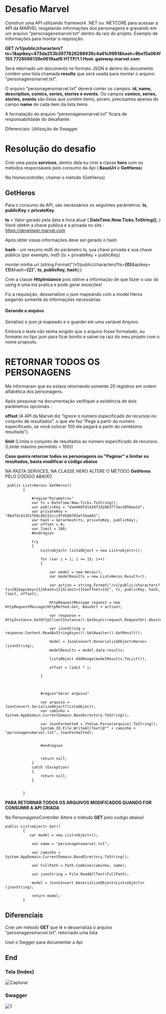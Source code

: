 # Desafio Marvel

Construir uma API utilizando framework .NET ou .NETCORE para acessar a API da MARVEL resgatando informações dos personagens e gravando em um arquivo “personagensmarvel.txt” dentro da raiz do projeto. Exemplo de informações para montar a requisição.

**GET /v1/public/characters?ts=1&apikey=473da253b3977826288936c4a61c0991&hash=8be15a064f155 7728066139e0619aaf6 HTTP/1.1 Host: gateway.marvel.com**

Será retornado um documento no formato JSON e dentro do documento contém uma lista chamada **results**  que será usada para montar o arquivo "personagensmarvel.txt”. 

O arquivo “personagensmarvel.txt” deverá conter os campos: 
**id, name, description, comics, series, stories e events.** 
Os campos **comics, series, stories, events** são listas que contêm items, porem, precisamos apenas do campo **name** de cada item da lista items. 

A formatação do arquivo “personagensmarvel.txt” ficara de responsabilidade do desafiante. 

Diferenciais: Utilização de Swagger


# Resolução do desafio

 Criei uma pasta **services**,  dentro dela eu cirei a classe **hero** com os métodos  responsáveis pelo consumo da Api ( **BaseUrl** e **GetHeros**) 
 
 Na Homecontroller,  chamei o método (GetHeros)

## GetHeros

Para o consumo da API, são necessários os seguintes parâmetros: **ts**, **publicKey**  e  **privateKey**.
 
**ts** = Valor gerado pela data e hora atual { **DateTime.Now.Ticks.ToString();** }
Você obtém a chave publica e  a privada  no site : https://developer.marvel.com

Após obter essas informações deve ser gerado o hash

 **hash** - um resumo md5 do parâmetro ts, sua chave privada e sua chave pública (por exemplo, md5 (ts + privateKey + publicKey)

montei minha uri {string.Format("/v1/public/characters?ts=**{0}**&apikey=**{1}**&hash=**{2}**", **ts, publicKey, hash**);)

Criei a classe **HttpInstance** pois obtive a informação de que fazer o uso do using é uma má pratica e pode gerar exceções!

Fiz a requisição, desserializei  o json mapeando com a model Heros pegando somente às informações necessárias
#### Gerando o arquivo
Serializei o json já mapeado e o guardei em uma variável Arquivo.

Embora o teste não tenha exigido que o arquivo fosse formatado, eu formatei no tipo json para ficar bonito
e salvei na raiz do meu projeto com o nome proposto.




# RETORNAR TODOS OS PERSONAGENS
Me informaram que eu estava retornando somente 20 registros em ordem alfabética dos personagens.

Após pesquisar na documentação verifiquei a existência de dois parâmetros opcionais :

**offset** (A API da Marvel diz “Ignore o número especificado de recursos no conjunto de resultados”. o que ele faz “Pega a partir do numero especificado, se você colocar 100 ele pegará a partir do centésimo resultado”).

**limit** (Limita o conjunto de resultados ao número especificado de recursos.{Limite máximo permitido = 100})

**Caso queira retornar todos os personagens ou "Paginar" e limitar os resultados, basta modificar o código abaixo**

NA PASTA SERVICES, NA CLASSE HERO  ALTERE O MÉTODO **GetHeros** PELO CÓDIGO ABAIXO


`````
 public List<Heros> GetHeros()
        {

            #region"Parametros"
            var ts = DateTime.Now.Ticks.ToString();
            var publicKey = "da4460fd1429f2d2863f73ace050aa1d";
            var privateKey = "0bdfdc41351fb0cd6152ccc9f4588783ef34a465";
            var hash = GerarHash(ts, privateKey, publicKey);
            var offset = 0;
            var limit = 100;
            #endregion

            try
            {
                List<object> listaObject = new List<object>();
               
                for (var i = 1; i <= 15; i++)
                {

                    var model = new Heros();
                    var modelResults = new List<Heros.Result>();

                    var action = string.Format("/v1/public/characters?ts={0}&apikey={1}&hash={2}&limit={3}&offset={4}", ts, publicKey, hash, limit, offset);

                    HttpRequestMessage request = new HttpRequestMessage(HttpMethod.Get, BaseUrl + action);

                    var response = HttpInstance.GetHttpClientInstance().GetAsync(request.RequestUri.AbsoluteUri).Result;

                    var jsonString = response.Content.ReadAsStringAsync().GetAwaiter().GetResult();

                    model = JsonConvert.DeserializeObject<Heros>(jsonString);
                    modelResults = model.data.results;

                    listaObject.AddRange(modelResults.ToList());

                    offset = limit * i;

                }



                #region"Gerar arquivo"

                var arquivo = JsonConvert.SerializeObject(listaObject);
                var caminho = System.AppDomain.CurrentDomain.BaseDirectory.ToString();

                var JsonFormatted = JValue.Parse(arquivo).ToString();
                System.IO.File.WriteAllText(@"" + caminho + "personagensmarvel.txt", JsonFormatted);


                #endregion


                return null;
            }
            catch (Exception)
            {
                return null;
            }


        }
`````

**PARA RETORNAR TODOS OS ARQUIVOS MODIFICADOS QUANDO FOR CONSUMIR A API CRIADA**

No PersonagensController Altere o método **GET** pelo codigo abaixo!

```
public List<object> Get()
        {
           var model = new List<object>();

            var name = "personagensmarvel.txt";

            var caminho = System.AppDomain.CurrentDomain.BaseDirectory.ToString();

            var FullPath = Path.Combine(caminho, name);

            var jsonString = File.ReadAllText(FullPath);

            model = JsonConvert.DeserializeObject<List<object>>(jsonString);            

            return model;
        }
```




## Diferenciais 

Criei um método **GET**  que lê e desserializa o arquivo "personagensmarvel.txt”. retornado uma lista

Usei o Swgger para documentar a Api


## End

### Tela (Index)

![Capturar](https://user-images.githubusercontent.com/47748537/110571587-7ec52b00-8136-11eb-9d05-ac170691a37e.JPG)


### Swagger

![1](https://user-images.githubusercontent.com/47748537/110571702-b502aa80-8136-11eb-86bd-91b7b3155983.JPG)

